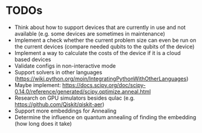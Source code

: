 # TODOs

* Think about how to support devices that are currently in use and not available (e.g. some devices are sometimes in maintenance)
* Implement a check whether the current problem size can even be run on the current devices (compare needed qubits to the qubits of the device)
* Implement a way to calculate the costs of the device if it is a cloud based devices
* Validate configs in non-interactive mode
* Support solvers in other languages (https://wiki.python.org/moin/IntegratingPythonWithOtherLanguages)
* Maybe implement: https://docs.scipy.org/doc/scipy-0.14.0/reference/generated/scipy.optimize.anneal.html
* Research on GPU simulators besides qulac (e.g. https://github.com/Qiskit/qiskit-aer)
* Support more embeddings for Annealing
* Determine the influence on quantum annealing of finding the embedding (how long does it take)



